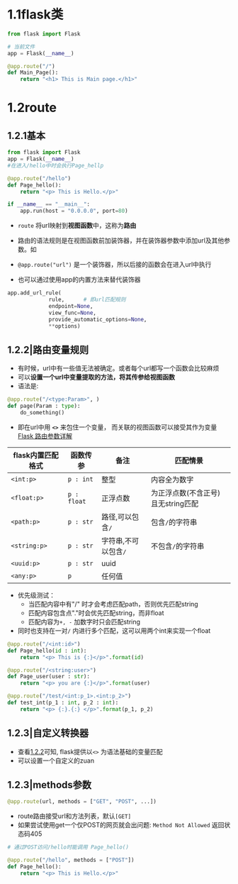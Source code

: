 # 1.1flask类

```python
from flask import Flask

# 当前文件
app = Flask(__name__)

@app.route("/")
def Main_Page():
    return "<h1> This is Main page.</h1>"

```
# 1.2route

## 1.2.1基本

```python
from flask import Flask
app = Flask(__name__)
#在进入/hello中时会执行Page_hellp

@app.route("/hello")
def Page_hello():
    return "<p> This is Hello.</p>"

if __name__ == "__main__":
    app.run(host = "0.0.0.0", port=80)
```
- `route` 将url映射到**视图函数**中，这称为**路由**
- 路由的语法规则是在视图函数前加装饰器，并在装饰器参数中添加url及其他参数。如
- `@app.route("url")` 是一个装饰器，所以后接的函数会在进入url中执行

- 也可以通过使用app的内置方法来替代装饰器
```python
app.add_url_rule(
			 rule,      # 即url匹配规则 
			 endpoint=None, 
			 view_func=None, 
			 provide_automatic_options=None, 
			 **options)
``` 

## 1.2.2|路由变量规则


- 有时候，url中有一些值无法被确定。或者每个url都写一个函数会比较麻烦
- 可以**设置一个url中变量提取的方法，将其传参给视图函数**
- 语法是:
```python
@app.route("/<type:Param>", )
def page(Param : type):
    do_something()
```
- 即在url中用 **`<>`** 来包住一个变量， 而关联的视图函数可以接受其作为变量
[Flask 路由参数详解](https://tedboy.github.io/flask/quickstart/quickstart4.html?highlight=rule#variable-rules)

| flask内置匹配格式 | 函数传参    | 备注                 | 匹配情景     | 
| ----------------- | ----------- | -------------------- | --- |
| `<int:p>`         | `p : int`   | 整型                 |内容全为数字     |
| `<float:p>`       | `p : float` | 正浮点数             | 为正浮点数(不含正号)且无string匹配    |
| `<path:p>`        | `p : str`   | 路径,可以包含`/`     | 包含`/`的字符串    |
| `<string:p>`      | `p : str`   | 字符串,不可以包含`/` | 不包含`/`的字符串    |
| `<uuid:p>`        | `p : str`   | uuid                 |     |
| `<any:p>`         | `p`         | 任何值               |     |

- 优先级测试：
  - 当匹配内容中有"/" 时才会考虑匹配path，否则优先匹配string
  - 匹配内容包含点"."时会优先匹配string，而非float
  - 匹配内容为`+, -` 加数字时只会匹配string
- 同时也支持在一对`/` 内进行多个匹配，这可以用两个int来实现一个float
```python
@app.route("/<int:id>")
def Page_hello(id : int):
    return "<p> This is {:}</p>".format(id)

@app.route("/<string:user>")
def Page_user(user : str):
    return "<p> you are {:}</p>".format(user)

@app.route("/test/<int:p_1>.<int:p_2>")
def test_int(p_1 : int, p_2 : int):
    return "<p> {:}.{:} </p>".format(p_1, p_2)
```

## 1.2.3|自定义转换器

- 查看[1.2.2](#1.2.2|路由变量规则)可知, flask提供以`<>` 为语法基础的变量匹配
- 可以设置一个自定义的zuan
## 1.2.3|methods参数
```python
@app.route(url, methods = ["GET", "POST", ...])
```
- route路由接受url和方法列表，默认`[GET]`
- 如果尝试使用get一个仅POST的网页就会出问题: `Method Not Allowed` 返回状态码405
```Python
# 通过POST访问/hello时能调用 Page_hello()

@app.route("/hello", methods = ["POST"])
def Page_hello():
    return "<p> This is Hello.</p>"
```